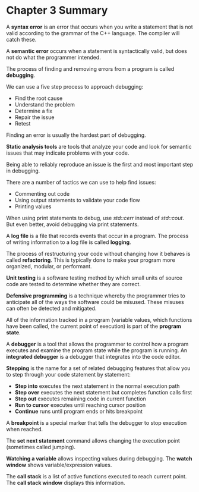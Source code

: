 # Chapter 3 Summary

A **syntax error** is an error that occurs when you write a statement that is not valid according to the grammar of the C++ language. The compiler will catch these.

A **semantic error** occurs when a statement is syntactically valid, but does not do what the programmer intended.

The process of finding and removing errors from a program is called **debugging**.

We can use a five step process to approach debugging:

- Find the root cause
- Understand the problem
- Determine a fix
- Repair the issue
- Retest

Finding an error is usually the hardest part of debugging.

**Static analysis tools** are tools that analyze your code and look for semantic issues that may indicate problems with your code.

Being able to reliably reproduce an issue is the first and most important step in debugging.

There are a number of tactics we can use to help find issues:

- Commenting out code
- Using output statements to validate your code flow
- Printing values

When using print statements to debug, use *std::cerr* instead of *std::cout*. But even better, avoid debugging via print statements.

A **log file** is a file that records events that occur in a program. The process of writing information to a log file is called **logging**.

The process of restructuring your code without changing how it behaves is called **refactoring**. This is typically done to make your program more organized, modular, or performant.

**Unit testing** is a software testing method by which small units of source code are tested to determine whether they are correct.

**Defensive programming** is a technique whereby the programmer tries to anticipate all of the ways the software could be misused. These misuses can often be detected and mitigated.

All of the information tracked in a program (variable values, which functions have been called, the current point of execution) is part of the **program state**.

A **debugger** is a tool that allows the programmer to control how a program executes and examine the program state while the program is running. An **integrated debugger** is a debugger that integrates into the code editor.

**Stepping** is the name for a set of related debugging features that allow you to step through your code statement by statement:

- **Step into** executes the next statement in the normal execution path
- **Step over** executes the next statement but completes function calls first
- **Step out** executes remaining code in current function
- **Run to cursor** executes until reaching cursor position
- **Continue** runs until program ends or hits breakpoint

A **breakpoint** is a special marker that tells the debugger to stop execution when reached.

The **set next statement** command allows changing the execution point (sometimes called jumping).

**Watching a variable** allows inspecting values during debugging. The **watch window** shows variable/expression values.

The **call stack** is a list of active functions executed to reach current point. The **call stack window** displays this information.
